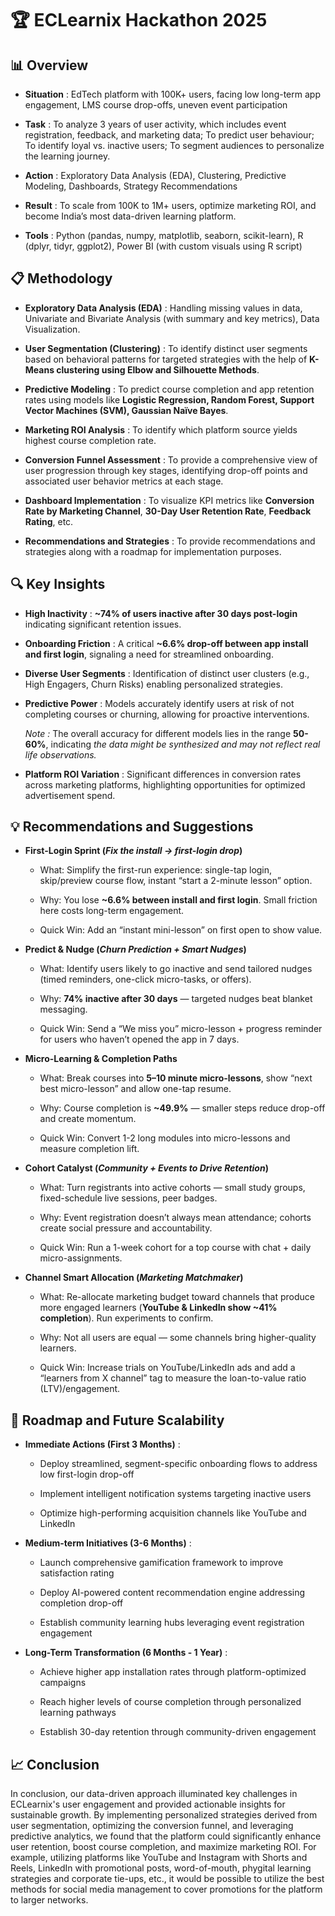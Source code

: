 # 🏆 ECLearnix Hackathon 2025

## 📊 Overview
*	**Situation** : EdTech platform with 100K+ users, facing low long-term app engagement, LMS course drop-offs, uneven event participation

*	**Task** : To analyze 3 years of user activity, which includes event registration, feedback, and marketing data; To predict user behaviour; To identify loyal vs. inactive users; To segment audiences to personalize the learning journey.

*	**Action** : Exploratory Data Analysis (EDA), Clustering, Predictive Modeling, Dashboards, Strategy Recommendations

*	**Result** : To scale from 100K to 1M+ users, optimize marketing ROI, and become India’s most data-driven learning platform.

* **Tools** : Python (pandas, numpy, matplotlib, seaborn, scikit-learn), R (dplyr, tidyr, ggplot2), Power BI (with custom visuals using R script)

## 📋 Methodology
* **Exploratory Data Analysis (EDA)** : Handling missing values in data, Univariate and Bivariate Analysis (with summary and key metrics), Data Visualization.

* **User Segmentation (Clustering)** : To identify distinct user segments based on behavioral patterns for targeted strategies with the help of **K-Means clustering using Elbow and Silhouette Methods**.

* **Predictive Modeling** : To predict course completion and app retention rates using models like **Logistic Regression, Random Forest, Support Vector Machines (SVM), Gaussian Naïve Bayes**.

* **Marketing ROI Analysis** : To identify which platform source yields highest course completion rate.

* **Conversion Funnel Assessment** : To provide a comprehensive view of user progression through key stages, identifying drop-off points and associated user behavior metrics at each stage.

* **Dashboard Implementation** : To visualize KPI metrics like **Conversion Rate by Marketing Channel**, **30-Day User Retention Rate**, **Feedback Rating**, etc.

* **Recommendations and Strategies** : To provide recommendations and strategies along with a roadmap for implementation purposes.

## 🔍 Key Insights
* **High Inactivity** : **~74% of users inactive after 30 days post-login** indicating significant retention issues.

* **Onboarding Friction** : A critical **~6.6% drop-off between app install and first login**, signaling a need for streamlined onboarding.

* **Diverse User Segments** : Identification of distinct user clusters (e.g., High Engagers, Churn Risks) enabling personalized strategies.

* **Predictive Power** : Models accurately identify users at risk of not completing courses or churning, allowing for proactive interventions.

    _Note :_ The overall accuracy for different models lies in the range **50-60%**, indicating _the data might be synthesized and may not reflect real life observations._

* **Platform ROI Variation** : Significant differences in conversion rates across marketing platforms, highlighting opportunities for optimized advertisement spend.

## 💡 Recommendations and Suggestions
*	**First-Login Sprint (_Fix the install → first-login drop_)**
    *	What: Simplify the first-run experience: single-tap login, skip/preview course flow, instant “start a 2-minute lesson” option.
    
    *	Why: You lose **~6.6% between install and first login**. Small friction here costs long-term engagement.
    
    *	Quick Win: Add an “instant mini-lesson” on first open to show value.

*	**Predict & Nudge (_Churn Prediction + Smart Nudges_)**
    *	What: Identify users likely to go inactive and send tailored nudges (timed reminders, one-click micro-tasks, or offers).
    
    *	Why: **74% inactive after 30 days** — targeted nudges beat blanket messaging.
    
    *	Quick Win: Send a “We miss you” micro-lesson + progress reminder for users who haven’t opened the app in 7 days.
    
*	**Micro-Learning & Completion Paths**
    *	What: Break courses into **5–10 minute micro-lessons**, show “next best micro-lesson” and allow one-tap resume.
    
    *	Why: Course completion is **~49.9%** — smaller steps reduce drop-off and create momentum.
    
    *	Quick Win: Convert 1-2 long modules into micro-lessons and measure completion lift.
    
*	**Cohort Catalyst (_Community + Events to Drive Retention_)**
    *	What: Turn registrants into active cohorts — small study groups, fixed-schedule live sessions, peer badges.
    
    *	Why: Event registration doesn’t always mean attendance; cohorts create social pressure and accountability.
    
    *	Quick Win: Run a 1-week cohort for a top course with chat + daily micro-assignments.

*	**Channel Smart Allocation (_Marketing Matchmaker_)**
    *	What: Re-allocate marketing budget toward channels that produce more engaged learners (**YouTube & LinkedIn show ~41% completion**). Run experiments to confirm.
    
    *	Why: Not all users are equal — some channels bring higher-quality learners.
    
    *	Quick Win: Increase trials on YouTube/LinkedIn ads and add a “learners from X channel” tag to measure the loan-to-value ratio (LTV)/engagement.

## 🎯 Roadmap and Future Scalability
* **Immediate Actions (First 3 Months)** :
    * Deploy streamlined, segment-specific onboarding flows to address low first-login drop-off

    * Implement intelligent notification systems targeting inactive users
    
    * Optimize high-performing acquisition channels like YouTube and LinkedIn

* **Medium-term Initiatives (3-6 Months)** :
    * Launch comprehensive gamification framework to improve satisfaction rating

    * Deploy AI-powered content recommendation engine addressing completion drop-off

    * Establish community learning hubs leveraging event registration engagement

* **Long-Term Transformation (6 Months - 1 Year)** :
    * Achieve higher app installation rates through platform-optimized campaigns
    
    * Reach higher levels of course completion through personalized learning pathways
    
    * Establish 30-day retention through community-driven engagement

## 📈 Conclusion
In conclusion, our data-driven approach illuminated key challenges in ECLearnix's user engagement and provided actionable insights for sustainable growth. By implementing personalized strategies derived from user segmentation, optimizing the conversion funnel, and leveraging predictive analytics, we found that the platform could significantly enhance user retention, boost course completion, and maximize marketing ROI. For example, utilizing platforms like YouTube and Instagram with Shorts and Reels, LinkedIn with promotional posts, word-of-mouth, phygital learning strategies and corporate tie-ups, etc., it would be possible to utilize the best methods for social media management to cover promotions for the platform to larger networks.
